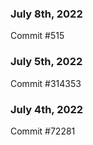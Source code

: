 ### July 8th, 2022

Commit #515

### July 5th, 2022

Commit #314353


### July 4th, 2022

Commit #72281
